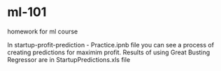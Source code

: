 # ml-101
homework for ml course

In startup-profit-prediction - Practice.ipnb file you can see a process of creating predictions for maximim profit. Results of using Great Busting Regressor are in StartupPredictions.xls file
